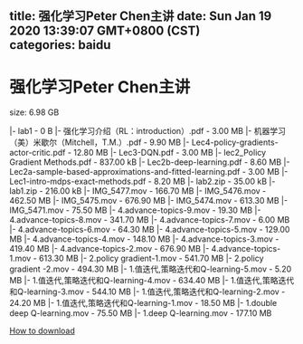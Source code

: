 
title: 强化学习Peter Chen主讲
date: Sun Jan 19 2020 13:39:07 GMT+0800 (CST)    
categories: baidu
---

# 强化学习Peter Chen主讲
size: 6.98 GB
 
 
|- lab1 - 0 B
|- 强化学习介绍（RL：introduction）.pdf - 3.00 MB
|- 机器学习（美）米歇尔（Mitchell，T.M.）.pdf - 9.90 MB
|- Lec4-policy-gradients-actor-critic.pdf - 12.80 MB
|- Lec3-DQN.pdf - 3.00 MB
|- lec2_Policy Gradient Methods.pdf - 837.00 kB
|- Lec2b-deep-learning.pdf - 8.60 MB
|- Lec2a-sample-based-approximations-and-fitted-learning.pdf - 3.00 MB
|- Lec1-intro-mdps-exact-methods.pdf - 8.20 MB
|- lab2.zip - 35.00 kB
|- lab1.zip - 216.00 kB
|- IMG_5477.mov - 166.70 MB
|- IMG_5476.mov - 462.50 MB
|- IMG_5475.mov - 676.90 MB
|- IMG_5474.mov - 613.30 MB
|- IMG_5471.mov - 75.50 MB
|- 4.advance-topics-9.mov - 19.30 MB
|- 4.advance-topics-8.mov - 341.70 MB
|- 4.advance-topics-7.mov - 6.00 MB
|- 4.advance-topics-6.mov - 64.30 MB
|- 4.advance-topics-5.mov - 129.00 MB
|- 4.advance-topics-4.mov - 148.10 MB
|- 4.advance-topics-3.mov - 419.40 MB
|- 4.advance-topics-2.mov - 676.90 MB
|- 4.advance-topics-1.mov - 613.30 MB
|- 2.policy gradient-1.mov - 541.70 MB
|- 2.policy gradient -2.mov - 494.30 MB
|- 1.值迭代,策略迭代和Q-learning-5.mov - 5.20 MB
|- 1.值迭代,策略迭代和Q-learning-4.mov - 634.40 MB
|- 1.值迭代,策略迭代和Q-learning-3.mov - 544.10 MB
|- 1.值迭代,策略迭代和Q-learning-2.mov - 24.20 MB
|- 1.值迭代,策略迭代和Q-learning-1.mov - 18.50 MB
|- 1.double deep Q-learning.mov - 75.50 MB
|- 1.deep Q-learning.mov - 177.10 MB

[How to download](https://bpcam.bemobtrk.com/go/2ceec3aa-1ca2-46d6-b9ff-aaa5c184517c?jno=4777)